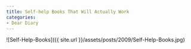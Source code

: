 ```yaml
---
title: Self-help Books That Will Actually Work
categories:
- Dear Diary
---
```


![Self-Help-Books]({{ site.url }}/assets/posts/2009/Self-Help-Books.jpg)
